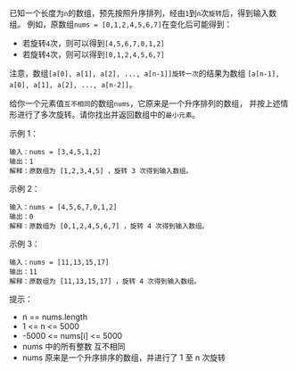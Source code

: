 已知一个长度为`n`的数组，预先按照升序排列，经由`1`到`n`次`旋转`后，得到输入数组。
例如，原数组`nums = [0,1,2,4,5,6,7]`在变化后可能得到：
- 若旋转`4`次，则可以得到`[4,5,6,7,0,1,2]`
- 若旋转`4`次，则可以得到`[0,1,2,4,5,6,7]`

注意，数组`[a[0], a[1], a[2], ..., a[n-1]]旋转一次`的结果为数组
`[a[n-1], a[0], a[1], a[2], ..., a[n-2]]`。

给你一个元素值`互不相同`的数组`nums`，它原来是一个升序排列的数组，
并按上述情形进行了多次旋转。请你找出并返回数组中的`最小元素`。

示例 1：

    输入：nums = [3,4,5,1,2]
    输出：1
    解释：原数组为 [1,2,3,4,5] ，旋转 3 次得到输入数组。

示例 2：

    输入：nums = [4,5,6,7,0,1,2]
    输出：0
    解释：原数组为 [0,1,2,4,5,6,7] ，旋转 4 次得到输入数组。

示例 3：

    输入：nums = [11,13,15,17]
    输出：11
    解释：原数组为 [11,13,15,17] ，旋转 4 次得到输入数组。


提示：

- n == nums.length
- 1 <= n <= 5000
- -5000 <= nums[i] <= 5000
- nums 中的所有整数 互不相同
- nums 原来是一个升序排序的数组，并进行了 1 至 n 次旋转
